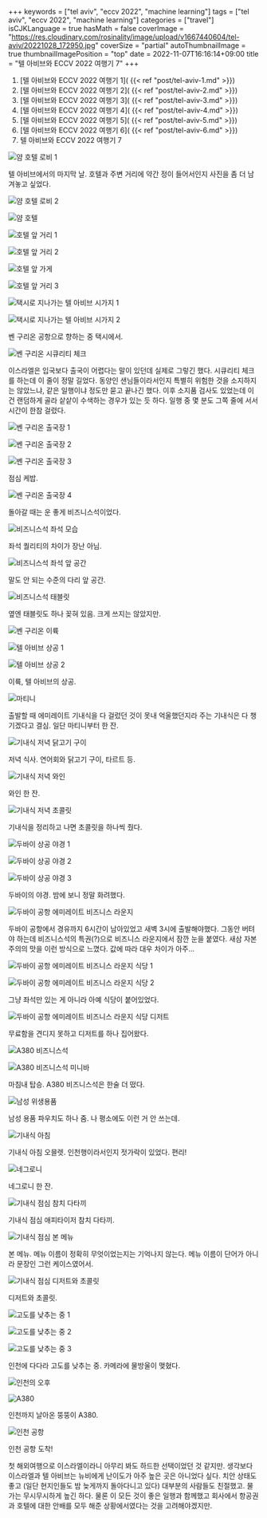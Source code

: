 +++
keywords = ["tel aviv", "eccv 2022", "machine learning"]
tags = ["tel aviv", "eccv 2022", "machine learning"]
categories = ["travel"]
isCJKLanguage = true
hasMath = false
coverImage = "https://res.cloudinary.com/rosinality/image/upload/v1667440604/tel-aviv/20221028_172950.jpg"
coverSize = "partial"
autoThumbnailImage = true
thumbnailImagePosition = "top"
date = 2022-11-07T16:16:14+09:00
title = "텔 아비브와 ECCV 2022 여행기 7"
+++

1. [텔 아비브와 ECCV 2022 여행기 1]( {{< ref "post/tel-aviv-1.md" >}})
2. [텔 아비브와 ECCV 2022 여행기 2]( {{< ref "post/tel-aviv-2.md" >}})
3. [텔 아비브와 ECCV 2022 여행기 3]( {{< ref "post/tel-aviv-3.md" >}})
4. [텔 아비브와 ECCV 2022 여행기 4]( {{< ref "post/tel-aviv-4.md" >}})
5. [텔 아비브와 ECCV 2022 여행기 5]( {{< ref "post/tel-aviv-5.md" >}})
6. [텔 아비브와 ECCV 2022 여행기 6]( {{< ref "post/tel-aviv-6.md" >}})
7. 텔 아비브와 ECCV 2022 여행기 7

<!--start-summary-->

![얌 호텔 로비 1](https://res.cloudinary.com/rosinality/image/upload/c_scale,h_0.5/v1667528721/tel-aviv/20221028_111522.jpg)

텔 아비브에서의 마지막 날. 호텔과 주변 거리에 약간 정이 들어서인지 사진을 좀 더 남겨놓고 싶었다.

![얌 호텔 로비 2](https://res.cloudinary.com/rosinality/image/upload/c_scale,h_0.5/v1667528721/tel-aviv/20221028_111534.jpg)

![얌 호텔](https://res.cloudinary.com/rosinality/image/upload/c_scale,h_0.5/v1667528721/tel-aviv/20221028_112949.jpg)

![호텔 앞 거리 1](https://res.cloudinary.com/rosinality/image/upload/c_scale,h_0.5/v1667528721/tel-aviv/20221028_113053.jpg)

![호텔 앞 거리 2](https://res.cloudinary.com/rosinality/image/upload/c_scale,h_0.5/v1667528721/tel-aviv/20221028_113056.jpg)

![호텔 앞 가게](https://res.cloudinary.com/rosinality/image/upload/c_scale,h_0.5/v1667528721/tel-aviv/20221028_113100.jpg)

![호텔 앞 거리 3](https://res.cloudinary.com/rosinality/image/upload/c_scale,h_0.5/v1667528721/tel-aviv/20221028_113109.jpg)

![택시로 지나가는 텔 아비브 시가지 1](https://res.cloudinary.com/rosinality/image/upload/c_scale,h_0.5/v1667528721/tel-aviv/20221028_114343.jpg)

![택시로 지나가는 텔 아비브 시가지 2](https://res.cloudinary.com/rosinality/image/upload/c_scale,h_0.5/v1667528721/tel-aviv/20221028_120422.jpg)

벤 구리온 공항으로 향하는 중 택시에서.

![벤 구리온 시큐리티 체크](https://res.cloudinary.com/rosinality/image/upload/c_scale,h_0.5/v1667528721/tel-aviv/20221028_121818.jpg)

이스라엘은 입국보다 출국이 어렵다는 말이 있던데 실제로 그렇긴 했다. 시큐리티 체크를 하는데 이 줄이 정말 길었다. 동양인 샌님들이라서인지 특별히 위험한 것을 소지하지는 않았느냐, 같은 일행이냐 정도만 묻고 끝나긴 했다. 이후 소지품 검사도 있었는데 이건 랜덤하게 골라 샅샅이 수색하는 경우가 있는 듯 하다. 일행 중 몇 분도 그쪽 줄에 서서 시간이 한참 걸렸다.

![벤 구리온 출국장 1](https://res.cloudinary.com/rosinality/image/upload/c_scale,h_0.5/v1667528721/tel-aviv/20221028_134529.jpg)

![벤 구리온 출국장 2](https://res.cloudinary.com/rosinality/image/upload/c_scale,h_0.5/v1667528721/tel-aviv/20221028_140056.jpg)

![벤 구리온 출국장 3](https://res.cloudinary.com/rosinality/image/upload/c_scale,h_0.5/v1667528721/tel-aviv/20221028_144856.jpg)

점심 케밥.

![벤 구리온 출국장 4](https://res.cloudinary.com/rosinality/image/upload/c_scale,h_0.5/v1667528721/tel-aviv/20221028_160115.jpg)

돌아갈 때는 운 좋게 비즈니스석이었다.

![비즈니스석 좌석 모습](https://res.cloudinary.com/rosinality/image/upload/c_scale,h_0.5/v1667528721/tel-aviv/20221028_160845.jpg)

좌석 퀄리티의 차이가 장난 아님.

![비즈니스석 좌석 앞 공간](https://res.cloudinary.com/rosinality/image/upload/c_scale,h_0.5/v1667528721/tel-aviv/20221028_160857.jpg)

말도 안 되는 수준의 다리 앞 공간.

![비즈니스석 태블릿](https://res.cloudinary.com/rosinality/image/upload/c_scale,h_0.5/v1667528721/tel-aviv/20221028_161332.jpg)

옆엔 태블릿도 하나 꽂혀 있음. 크게 쓰지는 않았지만.

![벤 구리온 이륙](https://res.cloudinary.com/rosinality/image/upload/c_scale,h_0.5/v1667528721/tel-aviv/20221028_172357.jpg)

![텔 아비브 상공 1](https://res.cloudinary.com/rosinality/image/upload/c_scale,h_0.5/v1667528721/tel-aviv/20221028_172906.jpg)

![텔 아비브 상공 2](https://res.cloudinary.com/rosinality/image/upload/c_scale,h_0.5/v1667528721/tel-aviv/20221028_172950.jpg)

이륙, 텔 아비브의 상공.

![마티니](https://res.cloudinary.com/rosinality/image/upload/c_scale,h_0.5/v1667528721/tel-aviv/20221028_174915.jpg)

출발할 때 에미레이트 기내식을 다 걸렀던 것이 못내 억울했던지라 주는 기내식은 다 챙기겠다고 결심. 일단 마티니부터 한 잔.

![기내식 저녁 닭고기 구이](https://res.cloudinary.com/rosinality/image/upload/c_scale,h_0.5/v1667528721/tel-aviv/20221028_182636.jpg)

저녁 식사. 연어회와 닭고기 구이, 타르트 등.

![기내식 저녁 와인](https://res.cloudinary.com/rosinality/image/upload/c_scale,h_0.5/v1667528721/tel-aviv/20221028_184237.jpg)

와인 한 잔.

![기내식 저녁 초콜릿](https://res.cloudinary.com/rosinality/image/upload/c_scale,h_0.5/v1667528721/tel-aviv/20221028_190526.jpg)

기내식을 정리하고 나면 초콜릿을 하나씩 줬다.

![두바이 상공 야경 1](https://res.cloudinary.com/rosinality/image/upload/c_scale,h_0.5/v1667528721/tel-aviv/20221028_195150.jpg)

![두바이 상공 야경 2](https://res.cloudinary.com/rosinality/image/upload/c_scale,h_0.5/v1667528721/tel-aviv/20221028_195230.jpg)

![두바이 상공 야경 3](https://res.cloudinary.com/rosinality/image/upload/c_scale,h_0.5/v1667528721/tel-aviv/20221028_195406.jpg)

두바이의 야경. 밤에 보니 정말 화려했다.

![두바이 공항 에미레이트 비즈니스 라운지](https://res.cloudinary.com/rosinality/image/upload/c_scale,h_0.5/v1667528721/tel-aviv/20221028_215614.jpg)

두바이 공항에서 경유까지 6시간이 남아있었고 새벽 3시에 출발해야했다. 그동안 버텨야 하는데 비즈니스석의 특권(?)으로 비즈니스 라운지에서 잠깐 눈을 붙였다. 새삼 자본주의의 맛을 이런 방식으로 느꼈다. 값에 따라 대우 차이가 아주...

![두바이 공항 에미레이트 비즈니스 라운지 식당 1](https://res.cloudinary.com/rosinality/image/upload/c_scale,h_0.5/v1667528721/tel-aviv/20221028_215701.jpg)

![두바이 공항 에미레이트 비즈니스 라운지 식당 2](https://res.cloudinary.com/rosinality/image/upload/c_scale,h_0.5/v1667528721/tel-aviv/20221028_215831.jpg)

그냥 좌석만 있는 게 아니라 아예 식당이 붙어있었다.

![두바이 공항 에미레이트 비즈니스 라운지 식당 디저트](https://res.cloudinary.com/rosinality/image/upload/c_scale,h_0.5/v1667528721/tel-aviv/20221029_005059.jpg)

무료함을 견디지 못하고 디저트를 하나 집어왔다.

![A380 비즈니스석](https://res.cloudinary.com/rosinality/image/upload/c_scale,h_0.5/v1667528721/tel-aviv/20221029_030621.jpg)

![A380 비즈니스석 미니바](https://res.cloudinary.com/rosinality/image/upload/c_scale,h_0.5/v1667528721/tel-aviv/20221029_030625.jpg)

마침내 탑승. A380 비즈니스석은 한술 더 떴다.

![남성 위생용품](https://res.cloudinary.com/rosinality/image/upload/c_scale,h_0.5/v1667528721/tel-aviv/20221029_030848.jpg)

남성 용품 파우치도 하나 줌. 나 평소에도 이런 거 안 쓰는데.

![기내식 아침](https://res.cloudinary.com/rosinality/image/upload/c_scale,h_0.5/v1667528721/tel-aviv/20221029_042619.jpg)

기내식 아침 오믈렛. 인천행이라서인지 젓가락이 있었다. 편리!

![네그로니](https://res.cloudinary.com/rosinality/image/upload/c_scale,h_0.5/v1667528721/tel-aviv/20221029_092617.jpg)

네그로니 한 잔.

![기내식 점심 참치 다타끼](https://res.cloudinary.com/rosinality/image/upload/c_scale,h_0.5/v1667528721/tel-aviv/20221029_092617.jpg)

기내식 점심 애피타이저 참치 다타끼.

![기내식 점심 본 메뉴](https://res.cloudinary.com/rosinality/image/upload/c_scale,h_0.5/v1667528721/tel-aviv/20221029_092617.jpg)

본 메뉴. 메뉴 이름이 정확히 무엇이었는지는 기억나지 않는다. 메뉴 이름이 단어가 아니라 문장인 그런 케이스였어서.

![기내식 점심 디저트와 초콜릿](https://res.cloudinary.com/rosinality/image/upload/c_scale,h_0.5/v1667528721/tel-aviv/20221029_092617.jpg)

디저트와 초콜릿.

![고도를 낮추는 중 1](https://res.cloudinary.com/rosinality/image/upload/c_scale,h_0.5/v1667528721/tel-aviv/20221029_113430.jpg)

![고도를 낮추는 중 2](https://res.cloudinary.com/rosinality/image/upload/c_scale,h_0.5/v1667528721/tel-aviv/20221029_113710.jpg)

![고도를 낮추는 중 3](https://res.cloudinary.com/rosinality/image/upload/c_scale,h_0.5/v1667528721/tel-aviv/20221029_113715.jpg)

인천에 다다라 고도를 낮추는 중. 카메라에 물방울이 맺혔다.

![인천의 오후](https://res.cloudinary.com/rosinality/image/upload/c_scale,h_0.5/v1667528721/tel-aviv/20221029_122342.jpg)

![A380](https://res.cloudinary.com/rosinality/image/upload/c_scale,h_0.5/v1667528721/tel-aviv/20221029_171030.jpg)

인천까지 날아온 뚱뚱이 A380.

![인천 공항](https://res.cloudinary.com/rosinality/image/upload/c_scale,h_0.5/v1667528721/tel-aviv/20221029_171527.jpg)

인천 공항 도착!

첫 해외여행으로 이스라엘이라니 아무리 봐도 하드한 선택이었던 것 같지만. 생각보다 이스라엘과 텔 아비브는 뉴비에게 난이도가 아주 높은 곳은 아니었다 싶다. 치안 상태도 좋고 (일단 현지인들도 밤 늦게까지 돌아다니고 있다) 대부분의 사람들도 친절했고. 물가는 무시무시하게 높긴 하다. 물론 이 모든 것이 좋은 일행과 함께했고 회사에서 항공권과 호텔에 대한 안배를 모두 해준 상황에서였다는 것을 고려해야겠지만.